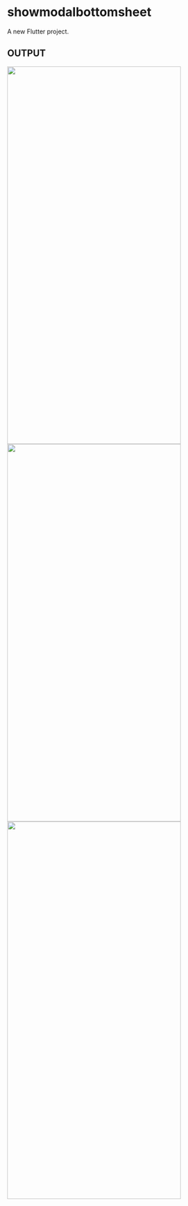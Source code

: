 # showmodalbottomsheet

A new Flutter project.

## OUTPUT
<img src="https://github.com/Graphictool/TaskManagement/assets/28779320/da8276c7-6fe5-4826-9284-f75bdf24bd44" width="400" height="867">

<img src="https://github.com/Graphictool/TaskManagement/assets/28779320/2270c0d0-89d4-4335-aa8d-bd6ebfeaec60" width="400" height="867">
<img src="https://github.com/Graphictool/TaskManagement/assets/28779320/dbb88bb2-e651-4547-b97a-a73123e3e81f" width="400" height="867">


